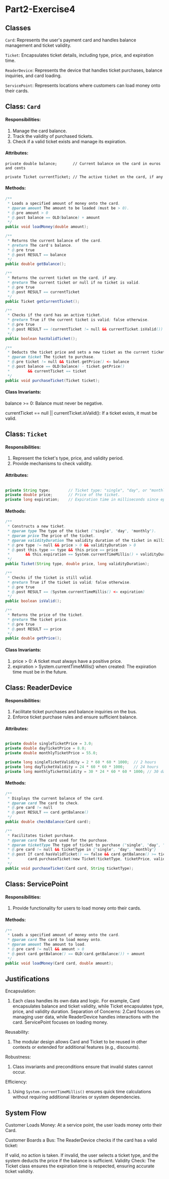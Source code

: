 # Part2-Exercise4

## Classes
`Card`: Represents the user's payment card and handles balance management and ticket validity.

`Ticket`: Encapsulates ticket details, including type, price, and expiration time.

`ReaderDevice`: Represents the device that handles ticket purchases, balance inquiries, and card loading.

`ServicePoint`: Represents locations where customers can load money onto their cards.


## Class: `Card`
#### Responsibilities:

1. Manage the card balance.
2. Track the validity of purchased tickets.
3. Check if a valid ticket exists and manage its expiration.

#### Attributes: 
`private double balance;       // Current balance on the card in euros and cents`

`private Ticket currentTicket; // The active ticket on the card, if any`

#### Methods: 
```java
/**
 * Loads a specified amount of money onto the card.
 * @param amount The amount to be loaded (must be > 0).
 * @.pre amount > 0
 * @.post balance == OLD(balance) + amount
 */
public void loadMoney(double amount);

/**
 * Returns the current balance of the card.
 * @return The card's balance.
 * @.pre true
 * @.post RESULT == balance
 */
public double getBalance();

/**
 * Returns the current ticket on the card, if any.
 * @return The current ticket or null if no ticket is valid.
 * @.pre true
 * @.post RESULT == currentTicket
 */
public Ticket getCurrentTicket();

/**
 * Checks if the card has an active ticket.
 * @return True if the current ticket is valid; false otherwise.
 * @.pre true
 * @.post RESULT == (currentTicket != null && currentTicket.isValid())
 */
public boolean hasValidTicket();

/**
 * Deducts the ticket price and sets a new ticket as the current ticket.
 * @param ticket The ticket to purchase.
 * @.pre ticket != null && ticket.getPrice() <= balance
 * @.post balance == OLD(balance) - ticket.getPrice()
 *        && currentTicket == ticket
 */
public void purchaseTicket(Ticket ticket);

```

#### Class Invariants:

balance >= 0: Balance must never be negative.

currentTicket == null || currentTicket.isValid(): If a ticket exists, it must be valid.




## Class: `Ticket`
#### Responsibilities:

1. Represent the ticket's type, price, and validity period.
2. Provide mechanisms to check validity.


#### Attributes: 
```java

private String type;        // Ticket type: "single", "day", or "monthly".
private double price;       // Price of the ticket.
private long expiration;    // Expiration time in milliseconds since epoch.

```

#### Methods:
```java
/**
 * Constructs a new ticket.
 * @param type The type of the ticket ("single", "day", "monthly").
 * @param price The price of the ticket.
 * @param validityDuration The validity duration of the ticket in milliseconds.
 * @.pre type != null && price > 0 && validityDuration > 0
 * @.post this.type == type && this.price == price
 *       && this.expiration == System.currentTimeMillis() + validityDuration
 */
public Ticket(String type, double price, long validityDuration);

/**
 * Checks if the ticket is still valid.
 * @return True if the ticket is valid; false otherwise.
 * @.pre true
 * @.post RESULT == (System.currentTimeMillis() <= expiration)
 */
public boolean isValid();

/**
 * Returns the price of the ticket.
 * @return The ticket price.
 * @.pre true
 * @.post RESULT == price
 */
public double getPrice();

```

#### Class Invariants:

1. price > 0: A ticket must always have a positive price.
2. expiration > System.currentTimeMillis() when created: The expiration time must be in the future.



## Class: ReaderDevice

#### Responsibilities:

1. Facilitate ticket purchases and balance inquiries on the bus.
2. Enforce ticket purchase rules and ensure sufficient balance.

#### Attributes:
```java

private double singleTicketPrice = 3.0;
private double dayTicketPrice = 8.0;
private double monthlyTicketPrice = 55.0;

private long singleTicketValidity = 2 * 60 * 60 * 1000;  // 2 hours
private long dayTicketValidity = 24 * 60 * 60 * 1000;    // 24 hours
private long monthlyTicketValidity = 30 * 24 * 60 * 60 * 1000; // 30 days


```

#### Methods: 
```java
/**
 * Displays the current balance of the card.
 * @param card The card to check.
 * @.pre card != null
 * @.post RESULT == card.getBalance()
 */
public double checkBalance(Card card);

/**
 * Facilitates ticket purchase.
 * @param card The card used for the purchase.
 * @param ticketType The type of ticket to purchase ("single", "day", "monthly").
 * @.pre card != null && ticketType in {"single", "day", "monthly"}
 * @.post If card.hasValidTicket() == false && card.getBalance() >= ticketPrice,
 *        card.purchaseTicket(new Ticket(ticketType, ticketPrice, validityDuration))
 */
public void purchaseTicket(Card card, String ticketType);

```

## Class: ServicePoint

#### Responsibilities:

1. Provide functionality for users to load money onto their cards.

#### Methods:
```java
/**
 * Loads a specified amount of money onto the card.
 * @param card The card to load money onto.
 * @param amount The amount to load.
 * @.pre card != null && amount > 0
 * @.post card.getBalance() == OLD(card.getBalance()) + amount
 */
public void loadMoney(Card card, double amount);

```

## Justifications
Encapsulation:

1. Each class handles its own data and logic. For example, Card encapsulates balance and ticket validity, while Ticket encapsulates type, price, and validity duration.
Separation of Concerns:
2.Card focuses on managing user data, while ReaderDevice handles interactions with the card. ServicePoint focuses on loading money.

Reusability:

1. The modular design allows Card and Ticket to be reused in other contexts or extended for additional features (e.g., discounts).

Robustness:

1. Class invariants and preconditions ensure that invalid states cannot occur.

Efficiency:

1. Using `System.currentTimeMillis()` ensures quick time calculations without requiring additional libraries or system dependencies.

## System Flow
Customer Loads Money:
At a service point, the user loads money onto their Card.

Customer Boards a Bus:
The ReaderDevice checks if the card has a valid ticket:

If valid, no action is taken.
If invalid, the user selects a ticket type, and the system deducts the price if the balance is sufficient.
Validity Check:
The Ticket class ensures the expiration time is respected, ensuring accurate ticket validity.






















